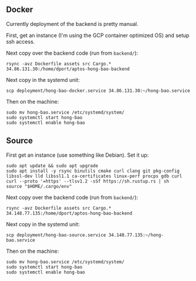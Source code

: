 ## Docker
Currently deployment of the backend is pretty manual.

First, get an instance (I'm using the GCP container optimized OS) and setup ssh access.

Next copy over the backend code (run from `backend/`):
```
rsync -avz Dockerfile assets src Cargo.* 34.86.131.30:/home/dport/aptos-hong-bao-backend
```

Next copy in the systemd unit:
```
scp deployment/hong-bao-docker.service 34.86.131.30:~/hong-bao.service
```

Then on the machine:
```
sudo mv hong-bao.service /etc/systemd/system/
sudo systemctl start hong-bao
sudo systemctl enable hong-bao
```

## Source
First get an instance (use something like Debian). Set it up:
```
sudo apt update && sudo apt upgrade
sudo apt install -y rsync binutils cmake curl clang git pkg-config libssl-dev lld libssl1.1 ca-certificates linux-perf procps gdb curl
curl --proto '=https' --tlsv1.2 -sSf https://sh.rustup.rs | sh
source "$HOME/.cargo/env"
```

Next copy over the backend code (run from `backend/`):
```
rsync -avz Dockerfile assets src Cargo.* 34.148.77.135:/home/dport/aptos-hong-bao-backend
```

Next copy in the systemd unit:
```
scp deployment/hong-bao-source.service 34.148.77.135:~/hong-bao.service
```

Then on the machine:
```
sudo mv hong-bao.service /etc/systemd/system/
sudo systemctl start hong-bao
sudo systemctl enable hong-bao
```
